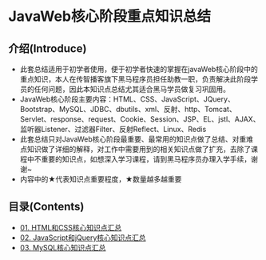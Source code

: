 # JavaWeb核心阶段重点知识总结
## 介绍(Introduce)

- 此套总结适用于初学者使用，便于初学者快速的掌握在javaWeb核心阶段中的重点知识，本人在传智播客旗下黑马程序员担任助教一职，负责解决此阶段学员的任何问题，因此本知识点总结尤其适合黑马学员做复习巩固用。
- JavaWeb核心阶段主要内容：HTML、CSS、JavaScript、JQuery、Bootstrap、MySQL、JDBC、dbutils、xml、反射、http、Tomcat、Servlet、response、request、Cookie、Session、JSP、EL、jstl、AJAX、监听器Listener、过滤器Filter、反射Reflect、Linux、Redis
- 此套总结只对JavaWeb核心阶段最重要、最常用的知识点做了总结、对重难点知识做了详细的解释，对工作中需要用到的相关知识点做了扩充，去除了课程中不重要的知识点，如想深入学习课程，请到黑马程序员办理入学手续，谢谢~
- 内容中的★代表知识点重要程度，★数量越多越重要

## 目录(Contents)

- [01. HTML和CSS核心知识点汇总](md/HTML和CSS核心知识点汇总.md)
- [02. JavaScript和jQuery核心知识点汇总](md/JavaScript和jQuery核心知识点汇总.md)
- [03. MySQL核心知识点汇总](md/MySQL核心知识点汇总.md)


